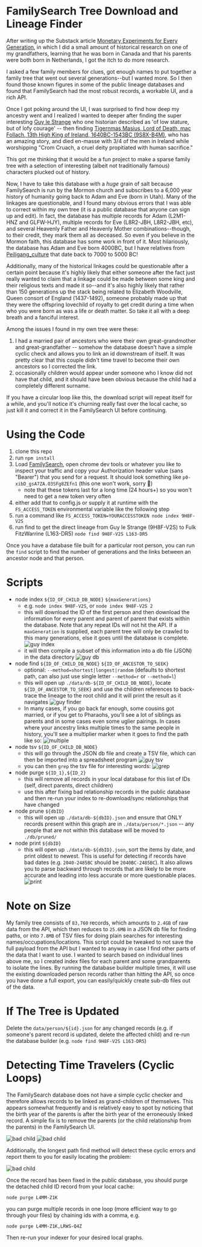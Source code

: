 # FamilySearch Tree Download and Lineage Finder

After writing up the Substack article [Monetary Experiments for Every Generation](https://antic.substack.com/p/monetary-experiments-for-every-generation), in which I did a small amount of historical research on one of my grandfathers, learning that he was born in Canada and that his parents were both born in Netherlands, I got the itch to do more research.

I asked a few family members for clues, got enough names to put together a family tree that went out several generations--but I wanted more. So I then found those known figures in some of the public lineage databases and found that FamilySearch had the most robust records, a workable UI, and a rich API.

Once I got poking around the UI, I was surprised to find how deep my ancestry went and I realized I wanted to deeper after finding the super interesting [Guy le Strange](https://www.familysearch.org/tree/person/details/9H8F-V2S) who one historian described as 'of low stature, but of lofy courage' -- then finding [Tigernmas Masius, Lord of Death, mac Follach, 13th High King of Ireland, 1640BC-1543BC (9S8X-B4M)](https://en.m.wikipedia.org/wiki/Tigernmas), who has an amazing story, and died en-masse with 3/4 of the men in Ireland while worshipping "Crom Cruach, a cruel deity propitiated with human sacrifice."

This got me thinking that it would be a fun project to make a sparse family tree with a selection of interesting (albeit not traditionally famous) characters plucked out of history.

Now, I have to take this database with a _huge_ grain of salt because FamilySearch is run by the Mormon church and subscribes to a 6,000 year history of humanity going back to Adam and Eve (born in Utah). Many of the linkages are questionable, and I found many obvious errors that I was able to correct within my own tree (it is a public database that anyone can sign up and edit). In fact, the database has multiple records for Adam (L2M1-HNZ and GLFW-HJY), multiple records for Eve (L8R2-JBH, L8R2-JBH, etc), and several Heavenly Father and Heavenly Mother combinations--though, to their credit, they mark them all as deceased. So even if you believe in the Mormon faith, this database has some work in front of it. Most hilariously, the database has Adam and Eve born 4000BC, but I have relatives from [Peiligang_culture](https://en.wikipedia.org/wiki/Peiligang_culture) that date back to 7000 to 5000 BC!

Additionally, many of the historical linkages could be questionable after a certain point because it's highly likely that either someone after the fact just really wanted to claim that a linkage could be made between some king and their religious texts and made it so--and it's also highly likely that rather than 150 generations up the stack being related to Elizabeth Woodville, Queen consort of England (1437-1492), someone probably made up that they were the offspring lovechild of royalty to get credit during a time when who you were born as was a life or death matter. So take it all with a deep breath and a fanciful interest.

Among the issues I found in my own tree were these:

1. I had a married pair of ancestors who were their own great-grandmother and great-grandfather -- somehow the database doesn't have a simple cyclic check and allows you to link an id downstream of itself. It was pretty clear that this couple didn't time travel to become their own ancestors so I corrected the link.
2. occasionally children would appear under someone who I know did not have that child, and it should have been obvious because the child had a completely different surname.

If you have a circular loop like this, the download script will repeat itself for a while, and you'll notice it's churning really fast over the local cache, so just kill it and correct it in the FamilySearch UI before continuing.

# Using the Code

1. clone this repo
2. run `npm install`
3. Load [FamilySearch](https://www.familysearch.org/tree/pedigree/), open chrome dev tools or whatever you like to inspect your traffic and copy your Authorization header value (sans "Bearer") that you send for a request. It should look something like `p0-xibD_gsA7ZA.O3SFg8ZEfn1` (this one won't work, sorry 🤣)
   - note that these tokens last for a long time (24 hours+) so you won't need to get a new token very often
4. either add that to config.js or supply it at runtime with the `FS_ACCESS_TOKEN` environmental variable like the following step
5. run a command like `FS_ACCESS_TOKEN=YOURACCESSTOKEN node index 9H8F-V2S`
6. run find to get the direct lineage from Guy le Strange (9H8F-V2S) to Fulk
   FitzWarrine (L163-DR5) `node find 9H8F-V2S L163-DR5`

Once you have a database file built for a particular root person, you can run the `find` script to find the number of generations and the links between an ancestor node and that person.

# Scripts

- node index `${ID_OF_CHILD_DB_NODE}` `${maxGenerations}`
  - e.g. `node index 9H8F-V2S`, or `node index 9H8F-V2S 2`
  - this will download the ID of the first person and then download the information for every parent and parent of parent that exists within the database. Note that any repeat IDs will not hit the API. If a `maxGeneration` is supplied, each parent tree will only be crawled to this many generations, else it goes until the database is complete.
    ![guy index](images/fsf_guy_index.png)
  - it will then compile a subset of this information into a db file (JSON) in the data directory
    ![guy db](images/fsf_guy_db.png)
- node find `${ID_OF_CHILD_DB_NODE}` `${ID_OF_ANCESTOR_TO_SEEK}`
  - optional: `--method=shortest|longest|random` (defaults to shortest path, can also just use single letter `--method=r` or `--method=l`)
  - this will open up `./data/db-${ID_OF_CHILD_DB_NODE}`, locate `${ID_OF_ANCESTOR_TO_SEEK}` and use the children references to back-trace the lineage to the root child and it will print the result as it navigates ![guy finder](images/fsf_guy_find.png)
  - In many cases, if you go back far enough, some cousins got married, or if you get to Pharaohs, you'll see a lot of siblings as parents and in some cases even some uglier pairings. In cases where your ancestry links multiple times to the same people in history, you'll see a multiplier marker when it goes to find the path like so:
    ![multiple](images/fsf_multiple.png)
- node tsv `${ID_OF_CHILD_DB_NODE}`
  - this will go through the JSON db file and create a TSV file, which can then be imported into a spreadsheet program ![guy tsv](images/fsf_guy_tsv.png)
  - you can then `grep` the tsv file for interesting words:
    ![grep](images/fsf_grep.png)
- node purge `${ID_1},${ID_2}`
  - this will remove all records in your local database for this list of IDs (self, direct parents, direct children)
  - use this after fixing bad relationship records in the public database and then re-run your index to re-download/sync relationships that have changed
- node prune `${dbID}`
  - this will open up `./data/db-${dbID}.json` and ensure that ONLY records present within this graph are in `./data/person/*.json` -- any people that are not within this database will be moved to `./db/pruned/`
- node print `${dbID}`
  - this will open up `./data/db-${dbID}.json`, sort the items by date, and print oldest to newest. This is useful for detecting if records have bad dates (e.g. `2040-2485BC` should be `2040BC-2485BC`). It also allows you to parse backward through records that are likely to be more accurate and leading into less accurate or more questionable places.
    ![print](images/fsf_print.png)

# Note on Size

My family tree consists of `83,760` records, which amounts to `2.4GB` of raw data from the API, which then reduces to `25.6MB` in a JSON db file for finding paths, or into `7.8MB` of TSV files for doing plain searches for interesting names/occupations/locations. This script could be tweaked to not save the full payload from the API but I wanted to anyway in case I find other parts of the data that I want to use.
I wanted to search based on individual lines above me, so I created index files for each parent and some grandparents to isolate the lines. By running the database builder multiple times, it will use the existing downloaded person records rather than hitting the API, so once you have done a full export, you can easily/quickly create sub-db files out of the data.

# If The Tree is Updated

Delete the `data/person/${id}.json` for any changed records (e.g. if someone's parent record is updated, delete the affected child) and re-run the database builder (e.g. `node find 9H8F-V2S L163-DR5`)

# Detecting Time Travelers (Cyclic Loops)

The FamilySearch database does not have a simple cyclic checker and therefore allows records to be linked as grand-children of themselves. This appears somewhat frequently and is relatively easy to spot by noticing that the birth year of the parents is after the birth year of the erroneously linked record. A simple fix is to remove the parents (or the child relationship from the parents) in the FamilySearch UI.

![bad child](images/fsf_bad_child.png)
![bad child](images/fsf_cyclic.png)

Additionally, the longest path find method will detect these cyclic errors and report them to you for easily locating the problem:

![bad child](images/fsf_cyclic_detection.png)

Once the record has been fixed in the public database, you should purge the detached child ID record from your local cache:

```
node purge L4MM-Z1K
```

you can purge multiple records in one loop (more efficient way to go through your files) by chaining ids with a comma, e.g.

```
node purge L4MM-Z1K,LRWS-Q4Z
```

Then re-run your indexer for your desired local graphs.
